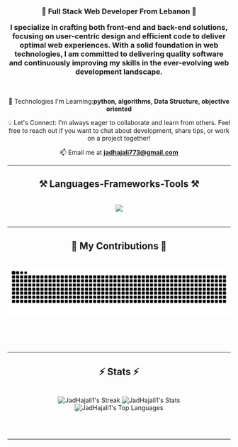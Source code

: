 
<h3 align="center">🌟 Full Stack Web Developer From Lebanon 🌟

I specialize in crafting both front-end and back-end solutions, focusing on user-centric design and efficient code to deliver optimal web experiences. With a solid foundation in web technologies, I am committed to delivering quality software and continuously improving my skills in the ever-evolving web development landscape. </h3>

<br/>

<div align="center">
 
 
🔧 Technologies I'm Learning:**python, algorithms, Data Structure, objective oriented**
 
 💡 Let's Connect: I'm always eager to collaborate and learn from others. Feel free to reach out if you want to chat about development, share tips, or work on a project together!

 📫 Email me at **[jadhajali773@gmail.com](mailto:jadhajali773@gmail.com)**
</div>


 <hr/>
 
<h2 align="center">⚒️ Languages-Frameworks-Tools ⚒️</h2>
<br/>
<div align="center">
    <img src="https://skillicons.dev/icons?i=html,css,vscode,github,python,javascript,firebase,c,java,mysql,flutter,php,git" />
</div>

<br/>
<hr/>

<div align="center">
  <h2>🐍 My Contributions 🐍</h2>
  <br>
  <img alt="snake eating my contributions" src="https://raw.githubusercontent.com/JadHajali1/JadHajali1/output/github-contribution-grid-snake.svg" />
  
  <br/><br/><br/>
</div>

<hr/>

<h2 align="center">⚡ Stats ⚡</h2>
<br>
<div align="center">
  <img src="https://github-readme-streak-stats.herokuapp.com?user=JadHajali1&theme=bear&hide_border=false" alt="JadHajali1's Streak" />
  <img src="https://github-readme-stats.vercel.app/api?username=JadHajali1&theme=bear&show_icons=true&hide_border=false&count_private=true" alt="JadHajali1's Stats" />
  <br/>
  <img src="https://github-readme-stats.vercel.app/api/top-langs/?username=JadHajali1&theme=bear&show_icons=true&hide_border=false&layout=compact" alt="JadHajali1's Top Languages" />
</div>

<br/><br/>

<hr/>

<br/>

